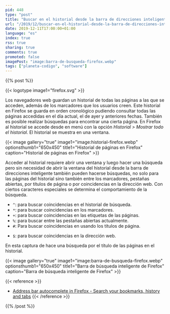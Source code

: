 ```yaml
---
pid: 448
type: "post"
title: "Buscar en el historial desde la barra de direcciones inteligente de Firefox"
url: "/2019/12/buscar-en-el-historial-desde-la-barra-de-direcciones-inteligente-de-firefox/"
date: 2019-12-11T17:00:00+01:00
language: "es"
index: true
rss: true
sharing: true
comments: true
promoted: false
imagePost: "image:barra-de-busqueda-firefox.webp"
tags: ["planeta-codigo", "software"]
---
```


{{% post %}}

{{< logotype image1="firefox.svg" >}}

Los navegadores web guardan un historial de todas las páginas a las que se acceden, además de los marcadores que los usuarios creen. Este historial en Firefox se guarda en orden cronológico pudiendo consultar todas las páginas accedidas en el día actual, el de ayer y anteriores fechas. También es posible realizar búsquedas para encontrar una cierta página. En Firefox al historial se accede desde en menú con la opción _Historial > Mostrar todo el historial_. El historial se muestra en una ventana.

{{< image
    gallery="true"
    image1="image:historial-firefox.webp" optionsthumb1="650x450" title1="Historial de páginas en Firefox"
    caption="Historial de páginas en Firefox" >}}


Acceder al historial requiere abrir una ventana y luego hacer una búsqueda pero sin necesidad de abrir la ventana del historial desde la barra de direcciones inteligente también pueden hacerse búsquedas, no solo para las páginas del historial sino también entre los marcadores, pestañas abiertas, por títulos de página o por coincidencias en la dirección web. Con ciertos caracteres especiales se determina el comportamiento de la búsqueda.

* `^`: para buscar coincidencias en el historial de búsqueda.
* `*`: para buscar coincidencias en los marcadores.
* `+`: para buscar coincidencias en las etiquetas de las páginas.
* `%`: para buscar entre las pestañas abiertas actualmente.
* `#`: Para buscar coincidencias en usando los títulos de página.
+ `$`: para buscar coincidencias en la dirección web.

En esta captura de hace una búsqueda por el título de las páginas en el historial.

{{< image
    gallery="true"
    image1="image:barra-de-busqueda-firefox.webp" optionsthumb1="650x450" title1="Barra de búsqueda inteligente de Firefox"
    caption="Barra de búsqueda inteligente de Firefox" >}}

{{< reference >}}
* [Address bar autocomplete in Firefox - Search your bookmarks, history and tabs](https://support.mozilla.org/en-US/kb/address-bar-autocomplete-firefox?redirectlocale=en-US&redirectslug=awesome-bar-search-firefox-bookmarks-history-tabs)
{{< /reference >}}

{{% /post %}}
